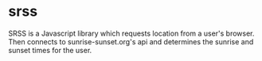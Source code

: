 # srss
SRSS is a Javascript library which requests location from a user's browser. Then connects to sunrise-sunset.org's api and determines the sunrise and sunset times for the user. 
